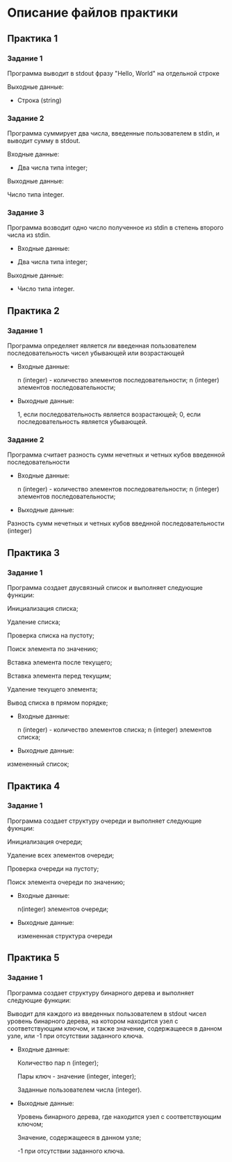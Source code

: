 # Описание файлов практики

## Практика 1

### Задание 1

Программа выводит в stdout фразу "Hello, World" на отдельной строке

Выходные данные:

* Строка (string)

### Задание 2

Программа суммирует два числа, введенные пользователем в stdin, и выводит сумму в stdout.

Входные данные:

* Два числа типа integer;

Выходные данные:

Число типа integer.

### Задание 3

Программа возводит одно число полученное из stdin в степень второго числа из stdin.

* Входные данные:

* Два числа типа integer;

Выходные данные:

* Число типа integer.

## Практика 2
 
### Задание 1

Программа определяет является ли введенная пользователем последовательность чисел убывающей или возрастающей

* Входные данные:

  n (integer) - количество элементов последовательности;
  n (integer) элементов последовательности;

* Выходные данные:

  1, если последовательность является возрастающей;
  0, если последовательность является убывающей.

### Задание 2

Программа считает разность сумм нечетных и четных кубов введенной последовательности

* Входные данные:

  n (integer) - количество элементов последовательности;
  n (integer) элементов последовательности;

* Выходные данные:

Разность сумм нечетных и четных кубов введнной последовательности (integer)

## Практика 3
  
### Задание 1

Программа создает двусвязный список и выполняет следующие функции:

Инициализация списка;

Удаление списка;

Проверка списка на пустоту;

Поиск элемента по значению;

Вставка элемента после текущего;

Вставка элемента перед текущим;

Удаление текущего элемента;

Вывод списка в прямом порядке;


* Входные данные:

  n (integer) - количество элементов списка;
  n (integer) элементов списка;

* Выходные данные:

измененный список;


## Практика 4
 
### Задание 1
Программа создает структуру очереди и выполняет следующие фукнции:

Инициализация очереди;

Удаление всех элементов очереди;

Проверка очереди  на пустоту;

Поиск элемента очереди по значению;

* Входные данные:

  n(integer) элементов очереди;

* Выходные данные:

  измененная структура очереди


## Практика 5

### Задание 1

Программа создает структуру бинарного дерева и выполняет следующие функции:

Выводит для каждого из введенных пользователем в stdout чисел уровень бинарного дерева, на котором находится узел с соответствующим ключом, и также значение, содержащееся в данном узле, или -1 при отсутствии заданного ключа.

* Входные данные:

  Количество пар n (integer);

  Пары ключ - значение (integer, integer);

  Заданные пользователем числа (integer).

* Выходные данные:

  Уровень бинарного дерева, где находится узел с соответствующим ключом;

  Значение, содержащееся в данном узле;

  -1 при отсутствии заданного ключа.
